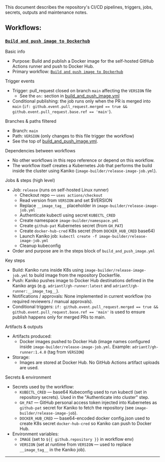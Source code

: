 This document describes the repository's CI/CD pipelines, triggers, jobs, secrets, outputs and maintenance notes.

## Workflows:
### [`Build and push image to Dockerhub`](build_and_push_image.yml)

Basic info
- Purpose: Build and publish a Docker image for the self-hosted GitHub Actions runner and push to Docker Hub.
- Primary workflow: [`Build and push image to Dockerhub`](build_and_push_image.yml)

Trigger events
- Trigger: pull_request closed on branch `main` affecting the `VERSION` file
  - See the `on:` section in [build_and_push_image.yml](build_and_push_image.yml)
- Conditional publishing: the job runs only when the PR is merged into `main` (`if: github.event.pull_request.merged == true && github.event.pull_request.base.ref == 'main'`).

Branches & paths filtered
- Branch: `main`
- Path: `VERSION` (only changes to this file trigger the workflow)
- See the top of [build_and_push_image.yml](build_and_push_image.yml).

Dependencies between workflows
- No other workflows in this repo reference or depend on this workflow.
- The workflow itself creates a Kubernetes Job that performs the build inside the cluster using Kaniko (`image-builder/release-image-job.yml`).

Jobs & steps (high level)
- Job: `release` (runs on self-hosted Linux runner)
  - Checkout repo — `uses actions/checkout`
  - Read version from `VERSION` and set $VERSION
  - Replace `__image_tag__` placeholder in `image-builder/release-image-job.yml`
  - Authenticate kubectl using secret `KUBECTL_CRED`
  - Create namespace `image-builder/namespace.yml`
  - Create `github-pat` Kubernetes secret (from `GH_PAT`)
  - Create `docker-hub-cred` K8s secret (from `DOCKER_HUB_CRED` base64)
  - Launch Kaniko job: `kubectl create -f image-builder/release-image-job.yml`
  - Cleanup kubeconfig
- Order and purpose are in the steps block of `build_and_push_image.yml`

Key steps
- Build: Kaniko runs inside K8s using `image-builder/release-image-job.yml` to build image from the repository Dockerfile.
- Push: Kaniko pushes image to Docker Hub destinations defined in the Kaniko args (e.g. `adriant7/gh-runner:latest` and `adriant7/gh-runner:__image_tag__`).
- Notifications / approvals: None implemented in current workflow (no required reviewers / manual approvals).
- Conditional triggers: `if: github.event.pull_request.merged == true && github.event.pull_request.base.ref == 'main'` is used to ensure publish happens only for merged PRs to main.

Artifacts & outputs
- Artifacts produced:
  - Docker images pushed to Docker Hub (image names configured inside `image-builder/release-image-job.yml`. Example: `adriant7/gh-runner:1.4.0` (tag from `VERSION`)
- Storage:
  - Images are stored at Docker Hub. No GitHub Actions artifact uploads are used.

Secrets & environment
- Secrets used by the workflow:
  - `KUBECTL_CRED` — base64 Kubeconfig used to run kubectl (set in repository secrets). Used in the "Authenticate into cluster" step.
  - `GH_PAT` — GitHub personal access token injected into Kubernetes as `github-pat` secret for Kaniko to fetch the repository (see `image-builder/release-image-job`).
  - `DOCKER_HUB_CRED` — base64-encoded docker config.json used to create K8s secret `docker-hub-cred` so Kaniko can push to Docker Hub.
- Environment variables:
  - `IMAGE` (set to `${{ github.repository }}` in workflow env)
  - `VERSION` (set at runtime from `VERSION` — used to replace `__image_tag__` in the Kaniko job).
---